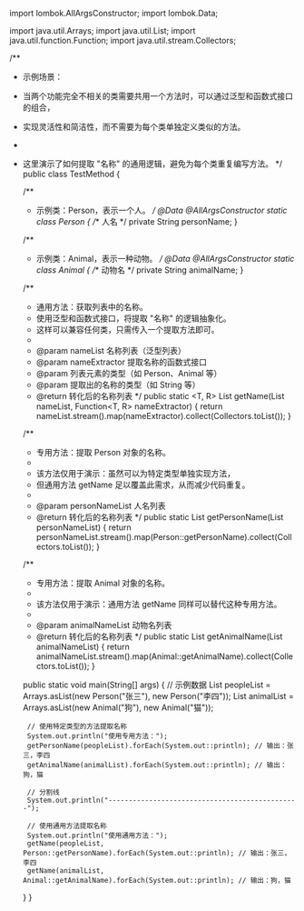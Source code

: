 import lombok.AllArgsConstructor;
import lombok.Data;

import java.util.Arrays;
import java.util.List;
import java.util.function.Function;
import java.util.stream.Collectors;

/**
 * 示例场景：
 * 当两个功能完全不相关的类需要共用一个方法时，可以通过泛型和函数式接口的组合，
 * 实现灵活性和简洁性，而不需要为每个类单独定义类似的方法。
 *
 * 这里演示了如何提取 "名称" 的通用逻辑，避免为每个类重复编写方法。
 */
public class TestMethod {

    /**
     * 示例类：Person，表示一个人。
     */
    @Data
    @AllArgsConstructor
    static class Person {
        /** 人名 */
        private String personName;
    }

    /**
     * 示例类：Animal，表示一种动物。
     */
    @Data
    @AllArgsConstructor
    static class Animal {
        /** 动物名 */
        private String animalName;
    }

    /**
     * 通用方法：获取列表中的名称。
     * 使用泛型和函数式接口，将提取 "名称" 的逻辑抽象化。
     * 这样可以兼容任何类，只需传入一个提取方法即可。
     *
     * @param nameList      名称列表（泛型列表）
     * @param nameExtractor 提取名称的函数式接口
     * @param <T>           列表元素的类型（如 Person、Animal 等）
     * @param <R>           提取出的名称的类型（如 String 等）
     * @return 转化后的名称列表
     */
    public static <T, R> List<R> getName(List<T> nameList, Function<T, R> nameExtractor) {
        return nameList.stream().map(nameExtractor).collect(Collectors.toList());
    }

    /**
     * 专用方法：提取 Person 对象的名称。
     *
     * 该方法仅用于演示：虽然可以为特定类型单独实现方法，
     * 但通用方法 getName 足以覆盖此需求，从而减少代码重复。
     *
     * @param personNameList 人名列表
     * @return 转化后的名称列表
     */
    public static List<String> getPersonName(List<Person> personNameList) {
        return personNameList.stream().map(Person::getPersonName).collect(Collectors.toList());
    }

    /**
     * 专用方法：提取 Animal 对象的名称。
     *
     * 该方法仅用于演示：通用方法 getName 同样可以替代这种专用方法。
     *
     * @param animalNameList 动物名列表
     * @return 转化后的名称列表
     */
    public static List<String> getAnimalName(List<Animal> animalNameList) {
        return animalNameList.stream().map(Animal::getAnimalName).collect(Collectors.toList());
    }

    public static void main(String[] args) {
        // 示例数据
        List<Person> peopleList = Arrays.asList(new Person("张三"), new Person("李四"));
        List<Animal> animalList = Arrays.asList(new Animal("狗"), new Animal("猫"));

        // 使用特定类型的方法提取名称
        System.out.println("使用专用方法：");
        getPersonName(peopleList).forEach(System.out::println); // 输出：张三，李四
        getAnimalName(animalList).forEach(System.out::println); // 输出：狗，猫

        // 分割线
        System.out.println("-----------------------------------------------");

        // 使用通用方法提取名称
        System.out.println("使用通用方法：");
        getName(peopleList, Person::getPersonName).forEach(System.out::println); // 输出：张三，李四
        getName(animalList, Animal::getAnimalName).forEach(System.out::println); // 输出：狗，猫
    }
}
